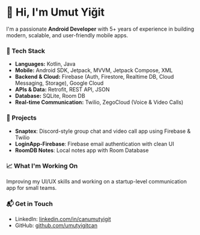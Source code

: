 # 👋 Hi, I'm Umut Yiğit

I'm a passionate **Android Developer** with 5+ years of experience in building modern, scalable, and user-friendly mobile apps.

### 🧰 Tech Stack
- **Languages:** Kotlin, Java
- **Mobile:** Android SDK, Jetpack, MVVM, Jetpack Compose, XML
- **Backend & Cloud:** Firebase (Auth, Firestore, Realtime DB, Cloud Messaging, Storage), Google Cloud
- **APIs & Data:** Retrofit, REST API, JSON
- **Database:** SQLite, Room DB
- **Real-time Communication:** Twilio, ZegoCloud (Voice & Video Calls)

### 🚀 Projects
- **Snaptex**: Discord-style group chat and video call app using Firebase & Twilio  
- **LoginApp-Firebase**: Firebase email authentication with clean UI  
- **RoomDB Notes**: Local notes app with Room Database

### 📈 What I'm Working On
Improving my UI/UX skills and working on a startup-level communication app for small teams.

### 📬 Get in Touch
- LinkedIn: [linkedin.com/in/canumutyigit](https://www.linkedin.com/in/canumutyigit/)
- GitHub: [github.com/umutyigitcan](https://github.com/umutyigitcan)
